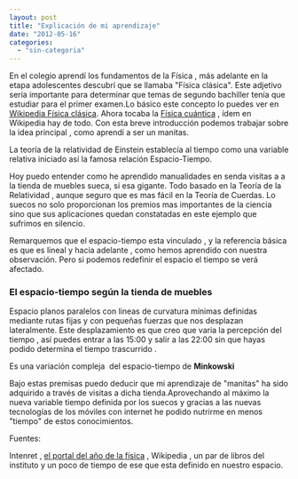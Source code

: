 ```yaml
---
layout: post
title: "Explicación de mi aprendizaje"
date: "2012-05-16"
categories: 
  - "sin-categoria"
---
```


En el colegio aprendí los fundamentos de la Física , más adelante en la etapa adolescentes descubrí que se llamaba "Física clásica". Este adjetivo sería importante para determinar que temas de segundo bachiller tenía que estudiar para el primer examen.Lo básico este concepto lo puedes ver en [Wikipedia Física clásica](https://es.wikipedia.org/wiki/F%C3%ADsica_cl%C3%A1sica "Física Clásica"). Ahora tocaba la [Física cuántica](https://es.wikipedia.org/wiki/F%C3%ADsica_moderna "Fisica cuantica") , ídem en Wikipedia hay de todo. Con esta breve introducción podemos trabajar sobre la idea principal , como aprendí a ser un manitas.

La teoría de la relatividad de Einstein establecía al tiempo como una variable relativa iniciado así la famosa relación Espacio-Tiempo.

Hoy puedo entender como he aprendido manualidades en senda visitas a a la tienda de muebles sueca, si esa gigante. Todo basado en la Teoría de la Relatividad , aunque seguro que es mas fácil en la Teoría de Cuerdas. Lo suecos no solo proporcionan los premios mas importantes de la ciencia sino que sus aplicaciones quedan constatadas en este ejemplo que sufrimos en silencio.

Remarquemos que el espacio-tiempo esta vinculado , y la referencia básica es que es lineal y hacia adelante , como hemos aprendido con nuestra observación. Pero si podemos redefinir el espacio el tiempo se verá afectado.

### El espacio-tiempo según la tienda de muebles

Espacio planos paralelos con lineas de curvatura mínimas definidas mediante rutas fijas y con pequeñas fuerzas que nos desplazan lateralmente. Este desplazamiento es que creo que varia la percepción del tiempo , así puedes entrar a las 15:00 y salir a las 22:00 sin que hayas podido determina el tiempo trascurrido .

Es una variación compleja  del espacio-tiempo de **Minkowski**

Bajo estas premisas puedo deducir que mi aprendizaje de "manitas" ha sido adquirido a través de visitas a dicha tienda.Aprovechando al máximo la nueva variable tiempo definida por los suecos y gracias a las nuevas tecnologías de los móviles con internet he podido nutrirme en menos "tiempo" de estos conocimientos.

Fuentes:

Intenret , [el portal del año de la física](https://www.fisica2005.org/view/presentacion.asp?id=366 "fisica2005") , Wikipedia , un par de libros del instituto y un poco de tiempo de ese que esta definido en nuestro espacio.
